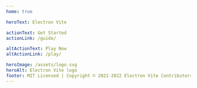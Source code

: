 ```yaml
---
home: true

heroText: Electron Vite

actionText: Get Started
actionLink: /guide/

altActionText: Play Now
altActionLink: /play/

heroImage: /assets/logo.svg
heroAlt: Electron Vite logo
footer: MIT Licensed | Copyright © 2021-2022 Electron Vite Contributors
---
```

